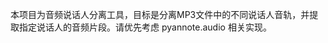 <!-- Use this file to provide workspace-specific custom instructions to Copilot. For more details, visit https://code.visualstudio.com/docs/copilot/copilot-customization#_use-a-githubcopilotinstructionsmd-file -->

本项目为音频说话人分离工具，目标是分离MP3文件中的不同说话人音轨，并提取指定说话人的音频片段。请优先考虑 pyannote.audio 相关实现。
